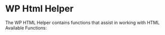 # WP Html Helper
The WP HTML Helper contains functions that assist in working with HTML
Available Functions:
